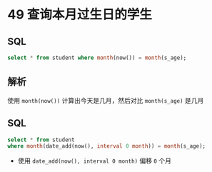 # 49 查询本月过生日的学生

## SQL

```sql
select * from student where month(now()) = month(s_age);
```

## 解析

使用 `month(now())` 计算出今天是几月，然后对比 `month(s_age)` 是几月

## SQL

```sql
select * from student 
where month(date_add(now(), interval 0 month)) = month(s_age);
```

- 使用 `date_add(now(), interval 0 month)` 偏移 `0` 个月